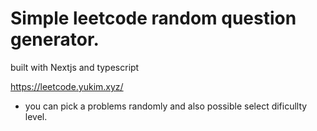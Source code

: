 # Simple leetcode random question generator.

built with Nextjs and typescript

https://leetcode.yukim.xyz/ 

* you can pick a problems randomly and also possible select dificullty level.
